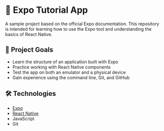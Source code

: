 # 📱 Expo Tutorial App

A sample project based on the official Expo documentation. This repository is intended for learning how to use the Expo tool and understanding the basics of React Native.

## 🎯 Project Goals

- Learn the structure of an application built with Expo  
- Practice working with React Native components  
- Test the app on both an emulator and a physical device  
- Gain experience using the command line, Git, and GitHub  

## 🛠️ Technologies

- [Expo](https://expo.dev/)
- [React Native](https://reactnative.dev/)
- JavaScript
- Git